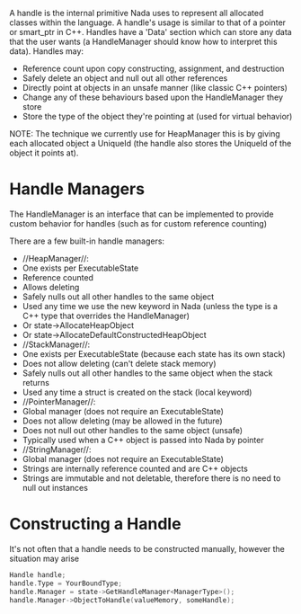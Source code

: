 A handle is the internal primitive Nada uses to represent all allocated classes within the language. A handle's usage is similar to that of a pointer or smart_ptr in C++. Handles have a 'Data' section which can store any data that the user wants (a HandleManager should know how to interpret this data). Handles may:

- Reference count upon copy constructing, assignment, and destruction
- Safely delete an object and null out all other references
- Directly point at objects in an unsafe manner (like classic C++ pointers)
- Change any of these behaviours based upon the HandleManager they store
- Store the type of the object they're pointing at (used for virtual behavior)

NOTE: The technique we currently use for HeapManager this is by giving each allocated object a UniqueId (the handle also stores the UniqueId of the object it points at).

 #  Handle Managers

The HandleManager is an interface that can be implemented to provide custom behavior for handles (such as for custom reference counting)

There are a few built-in handle managers:

- //HeapManager//:
 - One exists per ExecutableState
 - Reference counted
 - Allows deleting
 - Safely nulls out all other handles to the same object
 - Used any time we use the new keyword in Nada (unless the type is a C++ type that overrides the HandleManager)
 - Or state->AllocateHeapObject
 - Or state->AllocateDefaultConstructedHeapObject
- //StackManager//:
 - One exists per ExecutableState (because each state has its own stack)
 - Does not allow deleting (can't delete stack memory)
 - Safely nulls out all other handles to the same object when the stack returns
 - Used any time a struct is created on the stack (local keyword)
- //PointerManager//:
 - Global manager (does not require an ExecutableState)
 - Does not allow deleting (may be allowed in the future)
 - Does not null out other handles to the same object (unsafe)
 - Typically used when a C++ object is passed into Nada by pointer
- //StringManager//:
 - Global manager (does not require an ExecutableState)
 - Strings are internally reference counted and are C++ objects
 - Strings are immutable and not deletable, therefore there is no need to null out instances

 #  Constructing a Handle
It's not often that a handle needs to be constructed manually, however the situation may arise
```C++
Handle handle;
handle.Type = YourBoundType;
handle.Manager = state->GetHandleManager<ManagerType>();
handle.Manager->ObjectToHandle(valueMemory, someHandle);
``` 

 